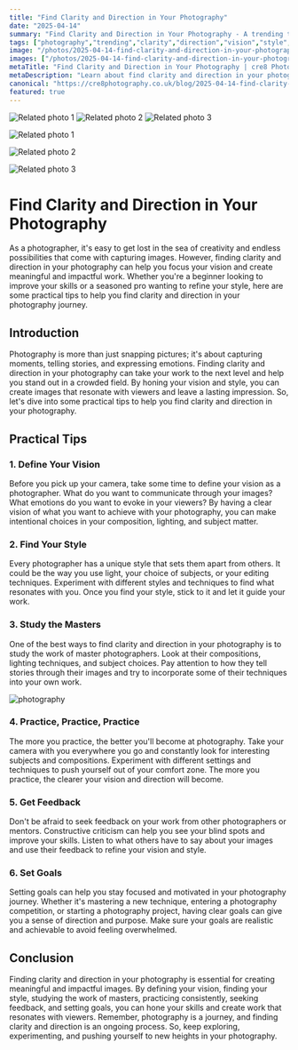 ```yaml
---
title: "Find Clarity and Direction in Your Photography"
date: "2025-04-14"
summary: "Find Clarity and Direction in Your Photography - A trending topic in photography."
tags: ["photography","trending","clarity","direction","vision","style","practice","feedback","goals","masters","composition"]
image: "/photos/2025-04-14-find-clarity-and-direction-in-your-photography-1.jpg"
images: ["/photos/2025-04-14-find-clarity-and-direction-in-your-photography-1.jpg","/photos/2025-04-14-find-clarity-and-direction-in-your-photography-2.jpg","/photos/2025-04-14-find-clarity-and-direction-in-your-photography-3.jpg"]
metaTitle: "Find Clarity and Direction in Your Photography | cre8 Photography"
metaDescription: "Learn about find clarity and direction in your photography in photography with practical tips and insights."
canonical: "https://cre8photography.co.uk/blog/2025-04-14-find-clarity-and-direction-in-your-photography"
featured: true
---
```


<!-- Gallery as HTML -->

<div class="grid grid-cols-1 sm:grid-cols-2 md:grid-cols-3 gap-4">
  <img src="/photos/2025-04-14-find-clarity-and-direction-in-your-photography-1.jpg" alt="Related photo 1" class="w-full rounded-lg" />
<img src="/photos/2025-04-14-find-clarity-and-direction-in-your-photography-2.jpg" alt="Related photo 2" class="w-full rounded-lg" />
<img src="/photos/2025-04-14-find-clarity-and-direction-in-your-photography-3.jpg" alt="Related photo 3" class="w-full rounded-lg" />
</div>


<!-- Gallery as Markdown -->
![Related photo 1](/photos/2025-04-14-find-clarity-and-direction-in-your-photography-1.jpg)


![Related photo 2](/photos/2025-04-14-find-clarity-and-direction-in-your-photography-2.jpg)


![Related photo 3](/photos/2025-04-14-find-clarity-and-direction-in-your-photography-3.jpg)



# Find Clarity and Direction in Your Photography

As a photographer, it's easy to get lost in the sea of creativity and endless possibilities that come with capturing images. However, finding clarity and direction in your photography can help you focus your vision and create meaningful and impactful work. Whether you're a beginner looking to improve your skills or a seasoned pro wanting to refine your style, here are some practical tips to help you find clarity and direction in your photography journey.

## Introduction

Photography is more than just snapping pictures; it's about capturing moments, telling stories, and expressing emotions. Finding clarity and direction in your photography can take your work to the next level and help you stand out in a crowded field. By honing your vision and style, you can create images that resonate with viewers and leave a lasting impression. So, let's dive into some practical tips to help you find clarity and direction in your photography.

## Practical Tips

### 1. Define Your Vision

Before you pick up your camera, take some time to define your vision as a photographer. What do you want to communicate through your images? What emotions do you want to evoke in your viewers? By having a clear vision of what you want to achieve with your photography, you can make intentional choices in your composition, lighting, and subject matter.

### 2. Find Your Style

Every photographer has a unique style that sets them apart from others. It could be the way you use light, your choice of subjects, or your editing techniques. Experiment with different styles and techniques to find what resonates with you. Once you find your style, stick to it and let it guide your work.

### 3. Study the Masters

One of the best ways to find clarity and direction in your photography is to study the work of master photographers. Look at their compositions, lighting techniques, and subject choices. Pay attention to how they tell stories through their images and try to incorporate some of their techniques into your own work.

![photography](https://images.unsplash.com/photo-1527684263007-52a3f28daa67)

### 4. Practice, Practice, Practice

The more you practice, the better you'll become at photography. Take your camera with you everywhere you go and constantly look for interesting subjects and compositions. Experiment with different settings and techniques to push yourself out of your comfort zone. The more you practice, the clearer your vision and direction will become.

### 5. Get Feedback

Don't be afraid to seek feedback on your work from other photographers or mentors. Constructive criticism can help you see your blind spots and improve your skills. Listen to what others have to say about your images and use their feedback to refine your vision and style.

### 6. Set Goals

Setting goals can help you stay focused and motivated in your photography journey. Whether it's mastering a new technique, entering a photography competition, or starting a photography project, having clear goals can give you a sense of direction and purpose. Make sure your goals are realistic and achievable to avoid feeling overwhelmed.

## Conclusion

Finding clarity and direction in your photography is essential for creating meaningful and impactful images. By defining your vision, finding your style, studying the work of masters, practicing consistently, seeking feedback, and setting goals, you can hone your skills and create work that resonates with viewers. Remember, photography is a journey, and finding clarity and direction is an ongoing process. So, keep exploring, experimenting, and pushing yourself to new heights in your photography.

